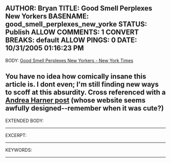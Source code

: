 AUTHOR: Bryan
TITLE: Good Smell Perplexes New Yorkers
BASENAME: good_smell_perplexes_new_yorke
STATUS: Publish
ALLOW COMMENTS: 1
CONVERT BREAKS: __default__
ALLOW PINGS: 0
DATE: 10/31/2005 01:16:23 PM
-----
BODY:
<a title="Good Smell Perplexes New Yorkers - New York Times" href="http://www.nytimes.com/2005/10/28/nyregion/28odor.html?oref=login">Good Smell Perplexes New Yorkers - New York Times</a>

You have no idea how comically insane this article is. I dont even; I'm still finding new ways to scoff at this absurdity. Cross referenced with a <a href="http://www.andreaharner.com/archives/2005/10/help_im_stuck_in_a_maple_syrup_b.html">Andrea Harner post</a> (whose website seems awfully designed--remember when it was cute?)
-----
EXTENDED BODY:

-----
EXCERPT:

-----
KEYWORDS:

-----



